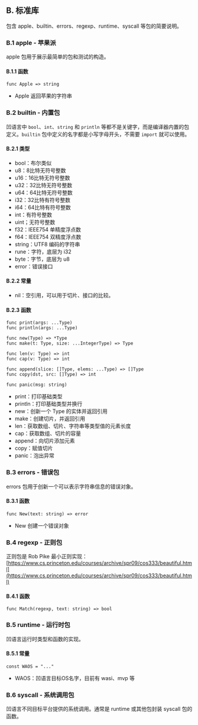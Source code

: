 ## B. 标准库

包含 apple、builtin、errors、regexp、runtime、syscall 等包的简要说明。

### B.1 apple - 苹果派

apple 包用于展示最简单的包和测试的构造。

#### B.1.1 函数

```wa
func Apple => string
```

- Apple 返回苹果的字符串

### B.2 builtin - 内置包

凹语言中 `bool`、`int`、`string` 和 `println` 等都不是关键字，而是编译器内置的包定义。`builtin` 包中定义的名字都是小写字母开头，不需要 `import` 就可以使用。

#### B.2.1 类型

- bool：布尔类似
- u8：8比特无符号整数
- u16：16比特无符号整数
- u32：32比特无符号整数
- u64：64比特无符号整数
- i32：32比特有符号整数
- i64：64比特有符号整数
- int：有符号整数
- uint；无符号整数
- f32：IEEE754 单精度浮点数
- f64：IEEE754 双精度浮点数
- string：UTF8 编码的字符串
- rune：字符，底层为 i32
- byte：字节，底层为 u8
- error：错误接口

#### B.2.2 常量

- nil：空引用，可以用于切片、接口的比较。

#### B.2.3 函数

```wa
func print(args: ...Type)
func println(args: ...Type)

func new(Type) => *Type
func make(t: Type, size: ...IntegerType) => Type

func len(v: Type) => int
func cap(v: Type) => int

func append(slice: []Type, elems: ...Type) => []Type
func copy(dst, src: []Type) => int

func panic(msg: string)
```

- print：打印基础类型
- println：打印基础类型并换行
- new：创新一个 Type 的实体并返回引用
- make：创建切片，并返回引用
- len：获取数组、切片、字符串等类型值的元素长度
- cap：获取数组、切片的容量
- append：向切片添加元素
- copy：赋值切片
- panic：泡出异常

### B.3 errors - 错误包

errors 包用于创新一个可以表示字符串信息的错误对象。

#### B.3.1 函数

```wa
func New(text: string) => error
```

- New 创建一个错误对象

### B.4 regexp - 正则包

正则包是 Rob Pike 最小正则实现：[https://www.cs.princeton.edu/courses/archive/spr09/cos333/beautiful.html](https://www.cs.princeton.edu/courses/archive/spr09/cos333/beautiful.html)

#### B.4.1 函数

```wa
func Match(regexp, text: string) => bool
```

### B.5 runtime - 运行时包

凹语言运行时类型和函数的实现。

#### B.5.1 常量

```wa
const WAOS = "..."
```

- WAOS：凹语言目标OS名字，目前有 wasi、mvp 等


### B.6 syscall - 系统调用包

凹语言不同目标平台提供的系统调用。通常是 runtime 或其他包封装 syscall 包的函数。

